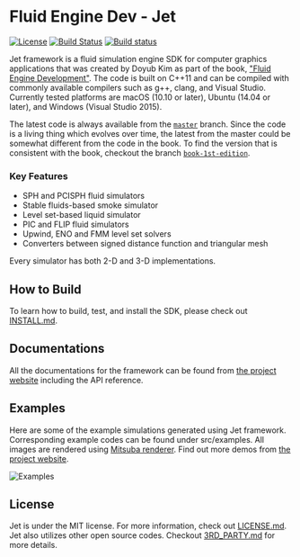 # Fluid Engine Dev - Jet

[![License](http://img.shields.io/:license-mit-blue.svg)](LICENSE.md) [![Build Status](https://travis-ci.org/doyubkim/fluid-engine-dev.svg?branch=book-1st-edition)](https://travis-ci.org/doyubkim/fluid-engine-dev) [![Build status](https://ci.appveyor.com/api/projects/status/kulihlhy43vbwou6/branch/book-1st-edition?svg=true)](https://ci.appveyor.com/project/doyubkim/fluid-engine-dev/branch/book-1st-edition)

Jet framework is a fluid simulation engine SDK for computer graphics applications that was created by Doyub Kim as part of the book, ["Fluid Engine Development"](https://www.crcpress.com/Fluid-Engine-Development/Kim/p/book/9781498719926). The code is built on C++11 and can be compiled with commonly available compilers such as g++, clang, and Visual Studio. Currently tested platforms are macOS (10.10 or later), Ubuntu (14.04 or later), and Windows (Visual Studio 2015).

The latest code is always available from the [`master`](https://github.com/doyubkim/fluid-engine-dev/tree/master) branch. Since the code is a living thing which evolves over time, the latest from the master could be somewhat different from the code in the book. To find the version that is consistent with the book, checkout the branch [`book-1st-edition`](https://github.com/doyubkim/fluid-engine-dev/tree/book-1st-edition).

### Key Features
* SPH and PCISPH fluid simulators
* Stable fluids-based smoke simulator
* Level set-based liquid simulator
* PIC and FLIP fluid simulators
* Upwind, ENO and FMM level set solvers
* Converters between signed distance function and triangular mesh

Every simulator has both 2-D and 3-D implementations.

## How to Build

To learn how to build, test, and install the SDK, please check out [INSTALL.md](https://github.com/doyubkim/fluid-engine-dev/blob/book-1st-edition/INSTALL.md).

## Documentations

All the documentations for the framework can be found from [the project website](http://doyubkim.github.io/fluid-engine-dev/documentation/) including the API reference.

## Examples

Here are some of the example simulations generated using Jet framework. Corresponding example codes can be found under src/examples. All images are rendered using [Mitsuba renderer](https://www.mitsuba-renderer.org/). Find out more demos from [the project website](http://doyubkim.github.io/fluid-engine-dev/examples/).

![Examples](https://github.com/doyubkim/fluid-engine-dev/raw/book-1st-edition/doc/img/examples.png "Examples")

## License

Jet is under the MIT license. For more information, check out [LICENSE.md](https://github.com/doyubkim/fluid-engine-dev/blob/book-1st-edition/LICENSE.md). Jet also utilizes other open source codes. Checkout [3RD_PARTY.md](https://github.com/doyubkim/fluid-engine-dev/blob/book-1st-edition/3RD_PARTY.md) for more details.
